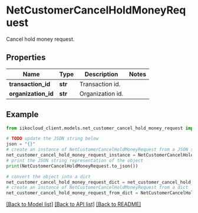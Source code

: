 # NetCustomerCancelHoldMoneyRequest

Cancel hold money request.

## Properties

Name | Type | Description | Notes
------------ | ------------- | ------------- | -------------
**transaction_id** | **str** | Transaction id. | 
**organization_id** | **str** | Organization id. | 

## Example

```python
from iikocloud_client.models.net_customer_cancel_hold_money_request import NetCustomerCancelHoldMoneyRequest

# TODO update the JSON string below
json = "{}"
# create an instance of NetCustomerCancelHoldMoneyRequest from a JSON string
net_customer_cancel_hold_money_request_instance = NetCustomerCancelHoldMoneyRequest.from_json(json)
# print the JSON string representation of the object
print(NetCustomerCancelHoldMoneyRequest.to_json())

# convert the object into a dict
net_customer_cancel_hold_money_request_dict = net_customer_cancel_hold_money_request_instance.to_dict()
# create an instance of NetCustomerCancelHoldMoneyRequest from a dict
net_customer_cancel_hold_money_request_from_dict = NetCustomerCancelHoldMoneyRequest.from_dict(net_customer_cancel_hold_money_request_dict)
```
[[Back to Model list]](../README.md#documentation-for-models) [[Back to API list]](../README.md#documentation-for-api-endpoints) [[Back to README]](../README.md)


